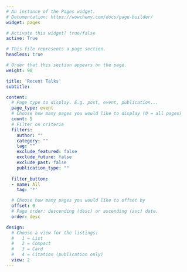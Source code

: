 ```yaml
---
# An instance of the Pages widget.
# Documentation: https://wowchemy.com/docs/page-builder/
widget: pages

# Activate this widget? true/false
active: True

# This file represents a page section.
headless: true

# Order that this section appears on the page.
weight: 90

title: 'Recent Talks'
subtitle:

content:
  # Page type to display. E.g. post, event, publication...
  page_type: event
  # Choose how many pages you would like to display (0 = all pages)
  count: 5
  # Filter on criteria
  filters:
    author: ""
    category: ""
    tag: ""
    exclude_featured: false
    exclude_future: false
    exclude_past: false
    publication_type: ""
    
  filter_button:
  - name: All
    tag: '*'

  # Choose how many pages you would like to offset by
  offset: 0
  # Page order: descending (desc) or ascending (asc) date.
  order: desc

design:
  # Choose a view for the listings:
  #   1 = List
  #   2 = Compact
  #   3 = Card
  #   4 = Citation (publication only)
  view: 2
---
```

